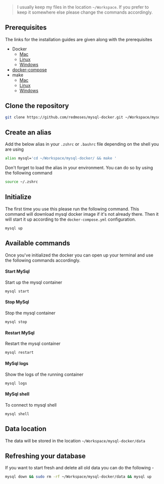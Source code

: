 > I usually keep my files in the location ```~/Workspace```. If you prefer to keep it somewhere else please change the commands accordingly.

## Prerequisites
The links for the installation guides are given along with the prerequisites
* Docker
  * [Mac](https://download.docker.com/mac/beta/Docker.dmg)
  * [Linux](https://docs.docker.com/engine/installation/linux/)
  * [Windows](https://download.docker.com/win/beta/InstallDocker.msi)
* [docker-compose](https://docs.docker.com/compose/install/)
* make
  * [Mac](http://stackoverflow.com/a/11494872/2894655)
  * [Linux](http://www.cyberciti.biz/faq/debian-linux-install-gnu-gcc-compiler/)
  * [Windows](http://gnuwin32.sourceforge.net/packages/make.htm)

## Clone the repository
```bash
git clone https://github.com/redmoses/mysql-docker.git ~/Workspace/mysql-docker
```

## Create an alias
Add the below alias in your ```.zshrc``` or ```.bashrc``` file depending on the shell you are using

```bash
alias mysql='cd ~/Workspace/mysql-docker/ && make '
```
Don't forget to load the alias in your environment. You can do so by using the following command
```bash
source ~/.zshrc
```

## Initialize
The first time you use this please run the following command. This command will download mysql docker image if it's not already there. Then it will start it up according to the ```docker-compose.yml``` configuration.
```
mysql up
```

## Available commands
Once you've initialized the docker you can open up your terminal and use the following commands accordingly.

#### Start MySql
Start up the mysql container
```
mysql start
```
#### Stop MySql
Stop the mysql container
```
mysql stop
```
#### Restart MySql
Restart the mysql container
```
mysql restart
```
#### MySql logs
Show the logs of the running container
```
mysql logs
```
#### MySql shell
To connect to mysql shell
```
mysql shell
```

## Data location
The data will be stored in the location ```~/Workspace/mysql-docker/data```

## Refreshing your database
If you want to start fresh and delete all old data you can do the following - 
```bash
mysql down && sudo rm -rf ~/Workspace/mysql-docker/data && mysql up
```
